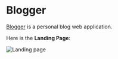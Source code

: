 # Blogger

[Blogger](https://harrylevine-blog.herokuapp.com/) is a personal blog web application.

Here is the **Landing Page**:

![Landing page](http://hpjaj.com/web-images/harry-blog/harry-blog.jpg)